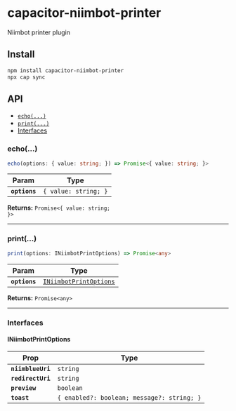 # capacitor-niimbot-printer

Niimbot printer plugin

## Install

```bash
npm install capacitor-niimbot-printer
npx cap sync
```

## API

<docgen-index>

* [`echo(...)`](#echo)
* [`print(...)`](#print)
* [Interfaces](#interfaces)

</docgen-index>

<docgen-api>
<!--Update the source file JSDoc comments and rerun docgen to update the docs below-->

### echo(...)

```typescript
echo(options: { value: string; }) => Promise<{ value: string; }>
```

| Param         | Type                            |
| ------------- | ------------------------------- |
| **`options`** | <code>{ value: string; }</code> |

**Returns:** <code>Promise&lt;{ value: string; }&gt;</code>

--------------------


### print(...)

```typescript
print(options: INiimbotPrintOptions) => Promise<any>
```

| Param         | Type                                                                  |
| ------------- | --------------------------------------------------------------------- |
| **`options`** | <code><a href="#iniimbotprintoptions">INiimbotPrintOptions</a></code> |

**Returns:** <code>Promise&lt;any&gt;</code>

--------------------


### Interfaces


#### INiimbotPrintOptions

| Prop              | Type                                                  |
| ----------------- | ----------------------------------------------------- |
| **`niimblueUri`** | <code>string</code>                                   |
| **`redirectUri`** | <code>string</code>                                   |
| **`preview`**     | <code>boolean</code>                                  |
| **`toast`**       | <code>{ enabled?: boolean; message?: string; }</code> |

</docgen-api>
